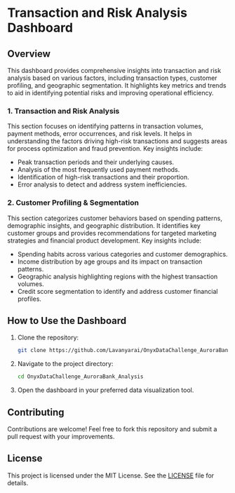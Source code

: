 # Transaction and Risk Analysis Dashboard

## Overview

This dashboard provides comprehensive insights into transaction and risk analysis based on various factors, including transaction types, customer profiling, and geographic segmentation. It highlights key metrics and trends to aid in identifying potential risks and improving operational efficiency.

### 1. Transaction and Risk Analysis

This section focuses on identifying patterns in transaction volumes, payment methods, error occurrences, and risk levels. It helps in understanding the factors driving high-risk transactions and suggests areas for process optimization and fraud prevention. Key insights include:

- Peak transaction periods and their underlying causes.
- Analysis of the most frequently used payment methods.
- Identification of high-risk transactions and their proportion.
- Error analysis to detect and address system inefficiencies.

### 2. Customer Profiling & Segmentation

This section categorizes customer behaviors based on spending patterns, demographic insights, and geographic distribution. It identifies key customer groups and provides recommendations for targeted marketing strategies and financial product development. Key insights include:

- Spending habits across various categories and customer demographics.
- Income distribution by age groups and its impact on transaction patterns.
- Geographic analysis highlighting regions with the highest transaction volumes.
- Credit score segmentation to identify and address customer financial profiles.


## How to Use the Dashboard

1. Clone the repository:
   ```bash
   git clone https://github.com/Lavanyarai/OnyxDataChallenge_AuroraBank_Analysis.git
   ```

2. Navigate to the project directory:
   ```bash
   cd OnyxDataChallenge_AuroraBank_Analysis
   ```

3. Open the dashboard in your preferred data visualization tool.

## Contributing
Contributions are welcome! Feel free to fork this repository and submit a pull request with your improvements.

## License
This project is licensed under the MIT License. See the [LICENSE](LICENSE) file for details.

